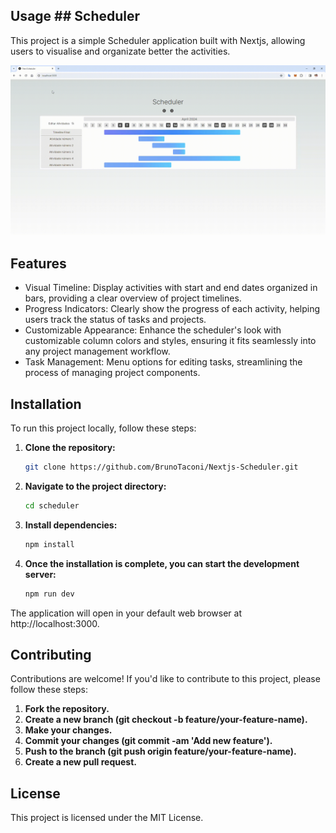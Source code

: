 
## Usage ## Scheduler

This project is a simple Scheduler application built with Nextjs, allowing users to visualise and organizate better the activities.

![Demo GIF](https://github.com/BrunoTaconi/Nextjs-Scheduler/blob/master/public/gif/Next-Scheduler.gif)
## Features

- Visual Timeline: Display activities with start and end dates organized in bars, providing a clear overview of project timelines.
- Progress Indicators: Clearly show the progress of each activity, helping users track the status of tasks and projects.
- Customizable Appearance: Enhance the scheduler's look with customizable column colors and styles, ensuring it fits seamlessly into any project management workflow.
- Task Management: Menu options for editing tasks, streamlining the process of managing project components.

## Installation

To run this project locally, follow these steps:

1. **Clone the repository:**
   ```bash
   git clone https://github.com/BrunoTaconi/Nextjs-Scheduler.git
   
2. **Navigate to the project directory:**
   ```bash
   cd scheduler

3. **Install dependencies:**
   ```bash
   npm install

1. **Once the installation is complete, you can start the development server:**
   ```bash
   npm run dev
   
The application will open in your default web browser at http://localhost:3000.

## Contributing

Contributions are welcome! If you'd like to contribute to this project, please follow these steps:

1. **Fork the repository.**
2. **Create a new branch (git checkout -b feature/your-feature-name).**
3. **Make your changes.**
4. **Commit your changes (git commit -am 'Add new feature').**
5. **Push to the branch (git push origin feature/your-feature-name).**
6. **Create a new pull request.**

## License

This project is licensed under the MIT License.
